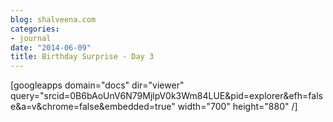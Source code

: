 ```yaml
---
blog: shalveena.com
categories:
- journal
date: "2014-06-09"
title: Birthday Surprise - Day 3
---
```


\[googleapps domain="docs" dir="viewer" query="srcid=0B6bAoUnV6N79MjlpV0k3Wm84LUE&pid=explorer&efh=false&a=v&chrome=false&embedded=true" width="700" height="880" /\]